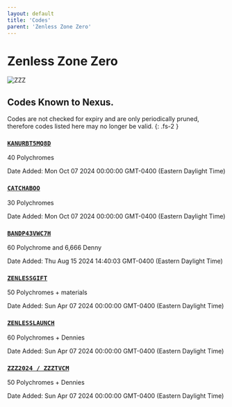 ```yaml
---
layout: default
title: 'Codes'
parent: 'Zenless Zone Zero'
---
```


# Zenless Zone Zero

![ZZZ](https://cdn.discordapp.com/emojis/1264987656371310633.png)

## Codes Known to Nexus.

Codes are not checked for expiry and are only periodically pruned, therefore codes listed here may no longer be valid.
{: .fs-2 }

### [`KANURBT5MQ8D`](https://zenless.hoyoverse.com/redemption?code=KANURBT5MQ8D)

40 Polychromes

Date Added: Mon Oct 07 2024 00:00:00 GMT-0400 (Eastern Daylight Time)

### [`CATCHABOO`](https://zenless.hoyoverse.com/redemption?code=CATCHABOO)

30 Polychromes

Date Added: Mon Oct 07 2024 00:00:00 GMT-0400 (Eastern Daylight Time)

### [`BANDP43VWC7H`](https://zenless.hoyoverse.com/redemption?code=BANDP43VWC7H)

60 Polychrome and 6,666 Denny

Date Added: Thu Aug 15 2024 14:40:03 GMT-0400 (Eastern Daylight Time)

### [`ZENLESSGIFT`](https://zenless.hoyoverse.com/redemption?code=ZENLESSGIFT)

50 Polychromes + materials

Date Added: Sun Apr 07 2024 00:00:00 GMT-0400 (Eastern Daylight Time)

### [`ZENLESSLAUNCH`](https://zenless.hoyoverse.com/redemption?code=ZENLESSLAUNCH)

60 Polychromes + Dennies

Date Added: Sun Apr 07 2024 00:00:00 GMT-0400 (Eastern Daylight Time)

### [`ZZZ2024 / ZZZTVCM`](https://zenless.hoyoverse.com/redemption?code=ZZZ2024%20%2F%20ZZZTVCM)

50 Polychromes + Dennies

Date Added: Sun Apr 07 2024 00:00:00 GMT-0400 (Eastern Daylight Time)